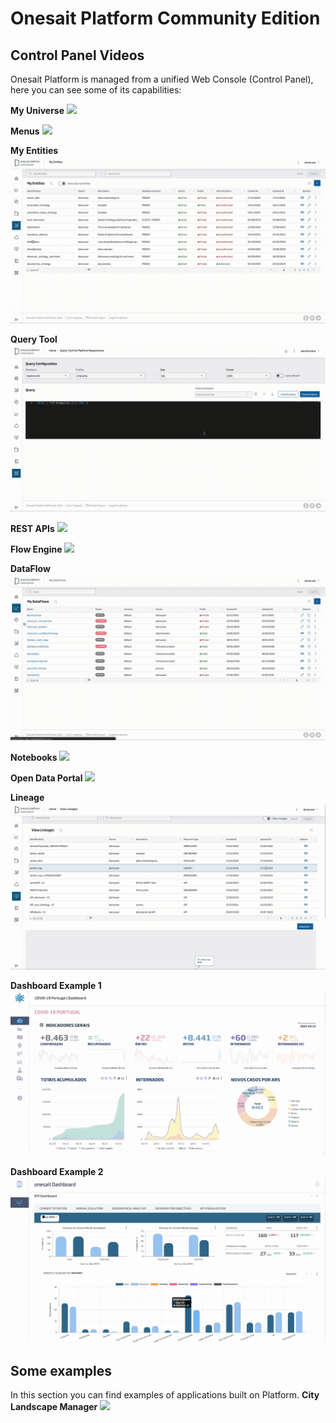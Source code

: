 # Onesait Platform Community Edition 

## Control Panel Videos
Onesait Platform is managed from a unified Web Console (Control Panel), here you can see some of its capabilities:

**My Universe**
![](https://raw.githubusercontent.com/onesaitplatform/onesaitplatform-cloud-media/main/resources/videos/1.grafo.gif)

**Menus**
![](https://raw.githubusercontent.com/onesaitplatform/onesaitplatform-cloud-media/main/resources/videos/2.menus.gif)

**My Entities**
![](https://raw.githubusercontent.com/onesaitplatform/onesaitplatform-cloud-media/main/resources/videos/3.entities.gif)

**Query Tool**
![](https://raw.githubusercontent.com/onesaitplatform/onesaitplatform-cloud-media/main/resources/videos/4.querytool.gif)

**REST APIs**
![](https://raw.githubusercontent.com/onesaitplatform/onesaitplatform-cloud-media/main/resources/videos/5.apis.gif)

**Flow Engine**
![](https://raw.githubusercontent.com/onesaitplatform/onesaitplatform-cloud-media/main/resources/videos/6.flows.gif)

**DataFlow**
![](https://raw.githubusercontent.com/onesaitplatform/onesaitplatform-cloud-media/main/resources/videos/7.dataflows.gif)

**Notebooks**
![](https://raw.githubusercontent.com/onesaitplatform/onesaitplatform-cloud-media/main/resources/videos/8.notebooks.gif)

**Open Data Portal**
![](https://raw.githubusercontent.com/onesaitplatform/onesaitplatform-cloud-media/main/resources/videos/9.opendata.gif)

**Lineage**
![](https://raw.githubusercontent.com/onesaitplatform/onesaitplatform-cloud-media/main/resources/videos/10.lineage.gif)

**Dashboard Example 1**
![](https://raw.githubusercontent.com/onesaitplatform/onesaitplatform-cloud-media/main/resources/videos/11.dashboard1.gif)

**Dashboard Example 2**
![](https://raw.githubusercontent.com/onesaitplatform/onesaitplatform-cloud-media/main/resources/videos/11.dashboard2.gif)

## Some examples
In this section you can find examples of applications built on Platform.
**City Landscape Manager**
![](https://raw.githubusercontent.com/onesaitplatform/onesaitplatform-cloud-media/main/resources/videos/13.example_on_platform.gif)


